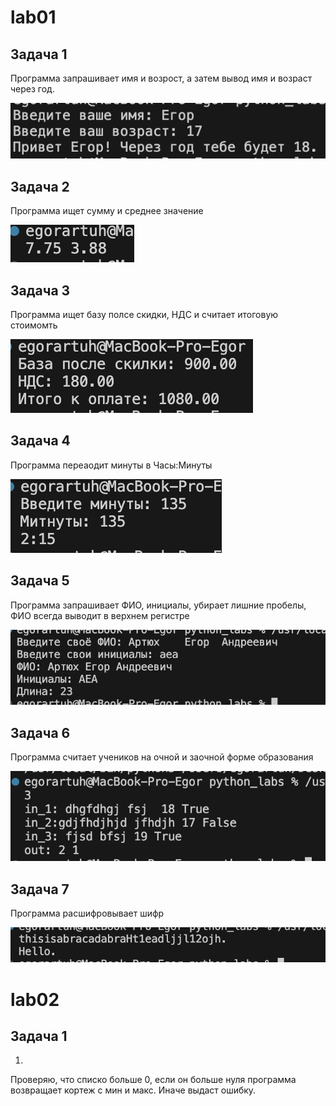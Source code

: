 # lab01

## Задача 1

Программа запрашивает имя и возрост, а затем вывод имя и возраст через год.  

![вывод_задача1](/images/lab01/01.png)

## Задача 2

Программа ищет сумму и среднее значение 

![Вывод_задача2](/images/lab01/02.png)

## Задача 3

Программа ищет базу полсе скидки, НДС и считает итоговую стоимомть 

![Вывод_задача3](/images/lab01/03.png)

## Задача 4

Программа переаодит минуты в Часы:Минуты

![Вывод_задача4](/images/lab01/04.png)

## Задача 5

Программа запрашивает ФИО, инициалы, убирает лишние пробелы, ФИО всегда выводит в верхнем регистре

![Вывод_задача5](/images/lab01/05.png)

## Задача 6

Программа считает учеников на очной и заочной форме образования

![Вывод_задача6](/images/lab01/06.png)

## Задача 7

Программа расшифровывает шифр

![Вывод_задача5](/images/lab01/07.png)


# lab02

## Задача 1

1)
Проверяю, что списко больше 0, если он больше нуля программа возвращает кортеж с мин и макс. Иначе выдаст ошибку. 

